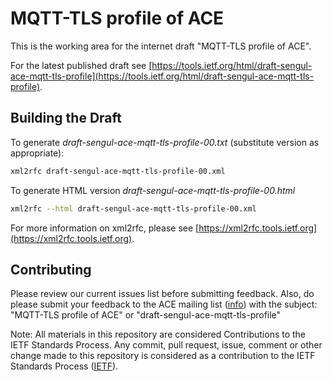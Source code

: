 # MQTT-TLS profile of ACE

This is the working area for the internet draft "MQTT-TLS profile of ACE".

For the latest published draft see [https://tools.ietf.org/html/draft-sengul-ace-mqtt-tls-profile](https://tools.ietf.org/html/draft-sengul-ace-mqtt-tls-profile). 

## Building the Draft

To generate _draft-sengul-ace-mqtt-tls-profile-00.txt_ (substitute version as appropriate):  
```bash 
xml2rfc draft-sengul-ace-mqtt-tls-profile-00.xml 
```

To generate HTML version _draft-sengul-ace-mqtt-tls-profile-00.html_
```bash
xml2rfc --html draft-sengul-ace-mqtt-tls-profile-00.xml
```

For more information on xml2rfc, please see [https://xml2rfc.tools.ietf.org](https://xml2rfc.tools.ietf.org). 

## Contributing

Please review our current issues list before submitting feedback. 
Also, do please submit your feedback to the ACE mailing list ([info](https://www.ietf.org/mailman/listinfo/ace)) with the subject: "MQTT-TLS profile of ACE" or "draft-sengul-ace-mqtt-tls-profile"

Note: All materials in this repository are considered Contributions to the IETF Standards Process. Any commit, pull request, issue, comment or other change made to this repository is considered as a contribution to the IETF Standards Process ([IETF](https://www.ietf.org)). 

